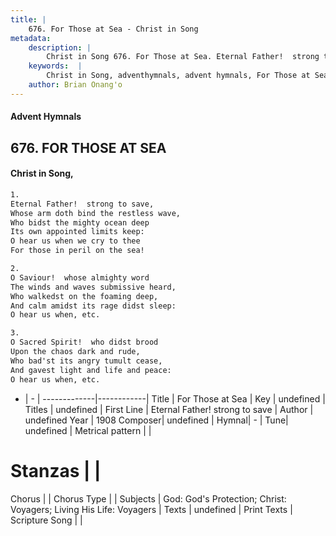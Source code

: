 ```yaml
---
title: |
    676. For Those at Sea - Christ in Song
metadata:
    description: |
        Christ in Song 676. For Those at Sea. Eternal Father!  strong to save, Whose arm doth bind the restless wave, Who bidst the mighty ocean deep Its own appointed limits keep: O hear us when we cry to thee For those in peril on the sea!
    keywords:  |
        Christ in Song, adventhymnals, advent hymnals, For Those at Sea, Eternal Father!  strong to save. 
    author: Brian Onang'o
---
```


#### Advent Hymnals
## 676. FOR THOSE AT SEA
####  Christ in Song,

```txt
1.
Eternal Father!  strong to save,
Whose arm doth bind the restless wave,
Who bidst the mighty ocean deep
Its own appointed limits keep:
O hear us when we cry to thee
For those in peril on the sea!

2.
O Saviour!  whose almighty word
The winds and waves submissive heard,
Who walkedst on the foaming deep,
And calm amidst its rage didst sleep:
O hear us when, etc.

3.
O Sacred Spirit!  who didst brood
Upon the chaos dark and rude,
Who bad'st its angry tumult cease,
And gavest light and life and peace:
O hear us when, etc.


```

- |   -  |
-------------|------------|
Title | For Those at Sea |
Key | undefined |
Titles | undefined |
First Line | Eternal Father!  strong to save |
Author | undefined
Year | 1908
Composer| undefined |
Hymnal|  - |
Tune| undefined |
Metrical pattern | |
# Stanzas |  |
Chorus |  |
Chorus Type |  |
Subjects | God: God's Protection; Christ: Voyagers; Living His Life: Voyagers |
Texts | undefined |
Print Texts | 
Scripture Song |  |
    
